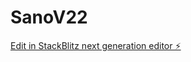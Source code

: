 # SanoV22

[Edit in StackBlitz next generation editor ⚡️](https://stackblitz.com/~/github.com/scoshields/SanoV22)